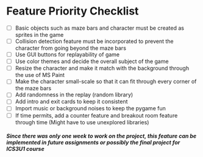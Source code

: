 # Feature Priority Checklist #
- [ ] Basic objects such as maze bars and character must be created as sprites in the game
- [ ] Collision detection feature must be incorporated to prevent the character from going beyond the maze bars
- [ ] Use GUI buttons for replayability of game
- [ ] Use color themes and decide the overall subject of the game
- [ ] Resize the character and make it match with the background through the use of MS Paint
- [ ] Make the character small-scale so that it can fit through every corner of the maze bars
- [ ] Add randomness in the replay (random library)
- [ ] Add intro and exit cards to keep it consistent 
- [ ] Import music or background noises to keep the pygame fun
- [ ] If time permits, add a counter feature and breakout room feature through time (Might have to use unexplored libraries)
##### Since there was only one week to work on the project, this feature can be implemented in future assignments or possibly the final project for ICS3U1 course #####
